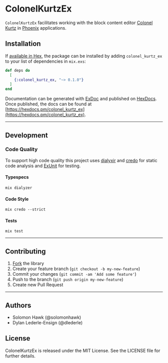 # ColonelKurtzEx

`ColonelKurtzEx` facilitates working with the block content editor [Colonel Kurtz](https://github.com/vigetlabs/colonel-kurtz) in [Phoenix](https://www.phoenixframework.org/) applications.

## Installation

If [available in Hex](https://hex.pm/docs/publish), the package can be installed by adding `colonel_kurtz_ex` to your list of dependencies in `mix.exs`:

```elixir
def deps do
  [
    {:colonel_kurtz_ex, "~> 0.1.0"}
  ]
end
```

Documentation can be generated with [ExDoc](https://github.com/elixir-lang/ex_doc) and published on [HexDocs](https://hexdocs.pm). Once published, the docs can be found at [https://hexdocs.pm/colonel_kurtz_ex](https://hexdocs.pm/colonel_kurtz_ex).

---

## Development

### Code Quality

To support high code quality this project uses [dialyxir](https://github.com/jeremyjh/dialyxir) and [credo](https://github.com/rrrene/credo) for static code analysis and [ExUnit](https://hexdocs.pm/ex_unit/ExUnit.html) for testing.

#### Typespecs

    mix dialyzer

#### Code Style
    mix credo --strict

#### Tests
    mix test

---

## Contributing

1. [Fork](http://github.com/vigetlabs/colonel_kurtz_ex/fork) the library
2. Create your feature branch (`git checkout -b my-new-feature`)
3. Commit your changes (`git commit -am 'Add some feature'`)
4. Push to the branch (`git push origin my-new-feature`)
5. Create new Pull Request

---

## Authors

- Solomon Hawk (@solomonhawk)
- Dylan Lederle-Ensign (@dlederle)

## License

ColonelKurtzEx is released under the MIT License. See the LICENSE file for further details.
